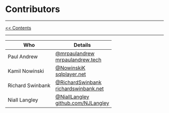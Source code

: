 # Contributors

___
[<< Contents](/ADF.procfwk/contents) 

___

| Who | Details |
|------------|-------------|
|Paul Andrew |[@mrpaulandrew](https://twitter.com/mrpaulandrew)<br/>[mrpaulandrew.tech](https://mrpaulandrew.tech)|
|Kamil Nowinski |[@NowinskiK](https://twitter.com/NowinskiK)<br/>[sqlplayer.net](https://sqlplayer.net)|
|Richard Swinbank |[@RichardSwinbank](https://twitter.com/RichardSwinbank)<br/>[richardswinbank.net](https://richardswinbank.net/)|
|Niall Langley |[@NiallLangley](https://twitter.com/NiallLangley)<br/>[github.com/NJLangley](https://github.com/NJLangley)|